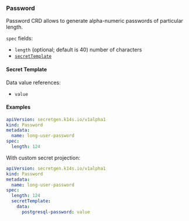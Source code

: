 ### Password

Password CRD allows to generate alpha-numeric passwords of particular length.

`spec` fields:

- `length` (optional; default is 40) number of characters
- [`secretTemplate`](secret-template.md)

#### Secret Template

Data value references:

- `value`

#### Examples

```yaml
apiVersion: secretgen.k14s.io/v1alpha1
kind: Password
metadata:
  name: long-user-password
spec:
  length: 124
```

With custom secret projection:

```yaml
apiVersion: secretgen.k14s.io/v1alpha1
kind: Password
metadata:
  name: long-user-password
spec:
  length: 124
  secretTemplate:
    data:
      postgresql-password: value
```
